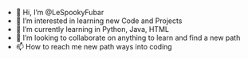 - 👋 Hi, I’m @LeSpookyFubar
- 👀 I’m interested in learning new Code and Projects
- 🌱 I’m currently learning in Python, Java, HTML
- 💞️ I’m looking to collaborate on anything to learn and find a new path
- 📫 How to reach me new path ways into coding

<!---
LeSpookyFubar/LeSpookyFubar is a ✨ special ✨ repository because its `README.md` (this file) appears on your GitHub profile.
You can click the Preview link to take a look at your changes.
--->
